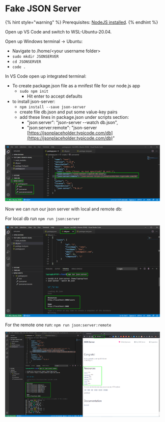 # Fake JSON Server

{% hint style="warning" %}
Prerequisites: [NodeJS installed](../../windows-dev-setup/untitled.md#node-js).
{% endhint %}

Open up VS Code and switch to WSL-Ubuntu-20.04.

Open up Windows terminal -&gt; Ubuntu:

* Navigate to /home/&lt;your username folder&gt;
* `sudo mkdir JSONSERVER`
* `cd JSONSERVER`
* `code .`

In VS Code open up integrated terminal:

* To create package.json file as a mnifest file for our node.js app
  * `sudo npm init`
    * Hit enter to accept defaults
* to install json-server:
  * `npm install --save json-server`
  * create file db.json and put some value-key pairs
  * add these lines in package.json under scripts section:
    * "json:server": "json-server --watch db.json", 
    * "json:server:remote": "json-server [https://jsonplaceholder.typicode.com/db](https://jsonplaceholder.typicode.com/db)"

![](../../.gitbook/assets/image%20%2821%29.png)

Now we can run our json server with local and remote db:

For local db run `npm run json:server`

![](../../.gitbook/assets/image%20%2823%29.png)

For the remote one run: `npm run json:server:remote`

![](../../.gitbook/assets/image%20%2827%29.png)


